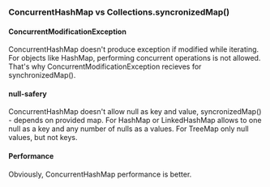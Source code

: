 ### ConcurrentHashMap vs Collections.syncronizedMap()

#### ConcurrentModificationException

ConcurrentHashMap doesn't produce exception if modified while iterating.\
For objects like HashMap, performing concurrent operations is not allowed. That's why ConcurrentModificationException
recieves for synchronizedMap().

#### null-safery

ConcurrentHashMap doesn't allow null as key and value, syncronizedMap() - depends on provided map.
For HashMap or LinkedHashMap allows to one null as a key and any number of nulls as a values. For TreeMap only null
values, but not keys.

#### Performance

Obviously, ConcurrentHashMap performance is better.
